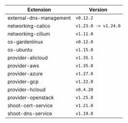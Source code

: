 | Extension      |  Version | 
| ----------- | ----------- |
|external-dns-management|```v0.12.2```|
|networking-calico|```v1.23.0 -> v1.24.0```|
|networking-cilium|```v1.11.0```|
|os-gardenlinux|```v0.12.0```|
|os-ubuntu|```v1.15.0```|
|provider-alicloud|```v1.35.1```|
|provider-aws|```v1.35.0```|
|provider-azure|```v1.27.0```|
|provider-gcp|```v1.22.0```|
|provider-hcloud|```v0.4.20```|
|provider-openstack|```v1.25.0```|
|shoot-cert-service|```v1.21.0```|
|shoot-dns-service|```v1.19.0```|
